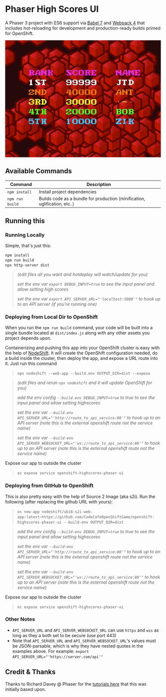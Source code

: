 # Phaser High Scores UI

A Phaser 3 project with ES6 support via [Babel 7](https://babeljs.io/) and [Webpack 4](https://webpack.js.org/)
that includes hot-reloading for development and production-ready builds primed for OpenShift.

![Screenshot](./.screens/redscores.gif)

## Available Commands

| Command | Description |
|---------|-------------|
| `npm install` | Install project dependencies |
| `npm run build` | Builds code as a bundle for production (minification, uglification, etc..) |


## Running this
### Running Locally

Simple, that's just this:

```
npm install
npm run build
npx http-server dist
```

>*(edit files all you want and hotdeploy will watch/update for you)*
>
>*set the env var `export DEBUG_INPUT=true` to see the input panel and allow setting high scores*
>
>*set the env var `export API_SERVER_URL="'localhost:5000'"` to hook up to an API server (if you're running one)*

### Deploying from Local Dir to OpenShift
When you run the `npm run build` command, your code will be built into a single bundle located at `dist/index.js` along with any other assets you project depends upon.

Containerizing and pushing this app into your OpenShift cluster is easy with the help of [NodeShift](https://nodeshift.dev/). It will create the OpenShift configuration needed, do a build inside the cluster, then deploy the app, and expose a URL route into it. Just run this command
  >`npx nodeshift --web-app --build.env OUTPUT_DIR=dist --expose`

>*(edit files and rerun `npx nodeshift` and it will update OpenShift for you)*
>
>*add the env config `--build.env DEBUG_INPUT=true` to true to see the input panel and allow setting highscores*
>
>*set the env var `--build.env API_SERVER_URL="'http://route_to_api_service:80'"` to hook up to an API server (note this is the external openshift route not the service name)*
>
>*set the env var `--build-env API_SERVER_WEBSOCKET_URL="'ws://route_to_api_service:80'"` to hook up to an API server (note this is the external openshift route not the service name)*

Expose our app to outside the cluster
> `oc expose service openshift-highscores-phaser-ui`

### Deploying from GitHub to OpenShift
This is also pretty easy with the help of Source 2 Image (aka s2i). Run the following (after replacing the github URL with yours):
  >`oc new-app nodeshift/ubi8-s2i-web-app:latest~https://github.com/CodeCafeOpenShiftGame/openshift-highscores-phaser-ui --build-env OUTPUT_DIR=dist`

>*add the env config `--build-env DEBUG_INPUT=true` to true to see the input panel and allow setting highscores*
>
>*set the env var `--build-env API_SERVER_URL="'http://route_to_api_service:80'"` to hook up to an API server (note this is the external openshift route not the service name)*
>
>*set the env var `--build-env API_SERVER_WEBSOCKET_URL="'ws://route_to_api_service:80'"` to hook up to an API server (note this is the external openshift route not the service name)*

Expose our app to outside the cluster
> `oc expose service openshift-highscores-phaser-ui`

### Other Notes
* `API_SERVER_URL` and `API_SERVER_WEBSOCKET_URL` can use `https` and `wss` as long as they a both set to be secure (use port 443)
* Note that `API_SERVER_URL` and `API_SERVER_WEBSOCKET_URL`'s values must be JSON-parsable, which is why they have nested quotes in the examples above.  For example: `export API_SERVER_URL="'https://server.com/api'"`

## Credit & Thanks
Thanks to Richard Davey @ Phaser for the [tutorials here](https://phaser.io/learn/community-tutorials) that this was initially based upon.
